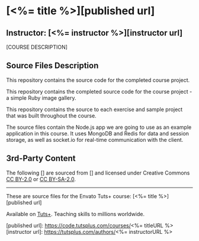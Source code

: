 # [<%= title %>][published url]
## Instructor: [<%= instructor %>][instructor url]


[COURSE DESCRIPTION]


## Source Files Description


This repository contains the source code for the completed course project.

This repository contains the completed source code for the course project - a simple Ruby image gallery.

This repository contains the source to each exercise and sample project that was built throughout the course.

The source files contain the Node.js app we are going to use as an example application in this course. It uses MongoDB and Redis for data and session storage, as well as socket.io for real-time communication with the client.


## 3rd-Party Content

The following [] are sourced from [] and licensed under Creative Commons [CC BY-2.0](https://creativecommons.org/licenses/by/2.0/) or [CC BY-SA-2.0](https://creativecommons.org/licenses/by-sa/2.0/).

------

These are source files for the Envato Tuts+ course: [<%= title %>][published url]

Available on [Tuts+](https://tutsplus.com). Teaching skills to millions worldwide.

[published url]: https://code.tutsplus.com/courses/<%= titleURL %>
[instructor url]: https://tutsplus.com/authors/<%= instructorURL %>
